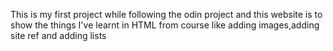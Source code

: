 This is my first project while following the odin project and this website is to show the things I've learnt in HTML from course like adding images,adding site ref and adding lists

